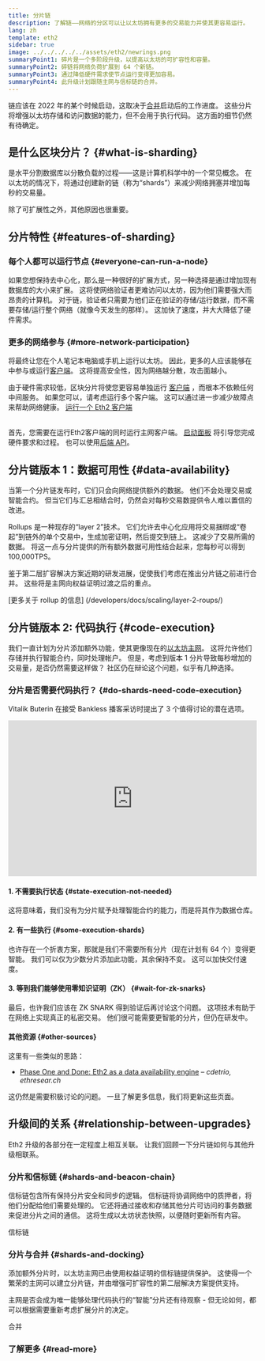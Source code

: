 ```yaml
---
title: 分片链
description: 了解链——网络的分区可以让以太坊拥有更多的交易能力并使其更容易运行。
lang: zh
template: eth2
sidebar: true
image: ../../../../../assets/eth2/newrings.png
summaryPoint1: 碎片是一个多阶段升级，以提高以太坊的可扩容性和容量。
summaryPoint2: 碎链将网络负荷扩展到 64 个新链。
summaryPoint3: 通过降低硬件需求使节点运行变得更加容易。
summaryPoint4: 此升级计划跟随主网与信标链的合并。
---
```


<UpgradeStatus date="~2023">
    链应该在 2022 年的某个时候启动，这取决于<a href="/eth2/merge/">合并</a>启动后的工作进度。 这些分片将增强以太坊存储和访问数据的能力，但不会用于执行代码。 这方面的细节仍然有待确定。
</UpgradeStatus>

## 是什么区块分片？ {#what-is-sharding}

是水平分割数据库以分散负载的过程——这是计算机科学中的一个常见概念。 在以太坊的情况下，将通过创建新的链（称为“shards”）来减少网络拥塞并增加每秒的交易量。

除了可扩展性之外，其他原因也很重要。

## 分片特性 {#features-of-sharding}

### 每个人都可以运行节点 {#everyone-can-run-a-node}

如果您想保持去中心化，那么是一种很好的扩展方式，另一种选择是通过增加现有数据库的大小来扩展。 这将使网络验证者更难访问以太坊，因为他们需要强大而昂贵的计算机。 对于链，验证者只需要为他们正在验证的存储/运行数据，而不需要存储/运行整个网络（就像今天发生的那样）。 这加快了速度，并大大降低了硬件需求。

### 更多的网络参与 {#more-network-participation}

将最终让您在个人笔记本电脑或手机上运行以太坊。 因此，更多的人应该能够在中参与或运行[客户端](/developers/docs/nodes-and-clients/)。 这将提高安全性，因为网络越分散，攻击面越小。

由于硬件需求较低，区块分片将使您更容易单独运行 [客户端](/developers/docs/nodes-and-clients/) ，而根本不依赖任何中间服务。 如果您可以，请考虑运行多个客户端。 这可以通过进一步减少故障点来帮助网络健康。 [运行一个 Eth2 客户端](/eth2/get-involved/)

<br />

<InfoBanner isWarning={true}>
  首先，您需要在运行Eth2客户端的同时运行主网客户端。 <a href="https://launchpad.ethereum.org" target="_blank">启动面板</a> 将引导您完成硬件要求和过程。 也可以使用<a href="/developers/docs/apis/backend/#available-libraries">后端 API</a>。
</InfoBanner>

## 分片链版本 1：数据可用性 {#data-availability}

当第一个分片链发布时，它们只会向网络提供额外的数据。 他们不会处理交易或智能合约。 但当它们与汇总相结合时，仍然会对每秒交易数提供令人难以置信的改进。

Rollups 是一种现存的“layer 2”技术。 它们允许去中心化应用将交易捆绑或“卷起”到链外的单个交易中，生成加密证明，然后提交到链上。 这减少了交易所需的数据。 将这一点与分片提供的所有额外数据可用性结合起来，您每秒可以得到 100,000TPS。

<InfoBanner isWarning={false}>
  鉴于第二层扩容解决方案近期的研发进展，促使我们考虑在推出分片链之前进行合并。 这些将是主网向权益证明过渡之后的重点。

[更多关于 rollup 的信息] (/developers/docs/scaling/layer-2-roups/)
</InfoBanner>

## 分片链版本 2: 代码执行 {#code-execution}

我们一直计划为分片添加额外功能，使其更像现在的[以太坊主网](/glossary/#mainnet)。 这将允许他们存储并执行智能合约，同时处理帐户。 但是，考虑到版本 1 分片导致每秒增加的交易量，是否仍然需要这样做？ 社区仍在辩论这个问题，似乎有几种选择。

### 分片是否需要代码执行？ {#do-shards-need-code-execution}

Vitalik Buterin 在接受 Bankless 播客采访时提出了 3 个值得讨论的潜在选项。

<iframe width="100%" height="315" src="https://www.youtube.com/embed/-R0j5AMUSzA?start=5841" frameborder="0" allow="accelerometer; autoplay; clipboard-write; encrypted-media; gyroscope; picture-in-picture" allowfullscreen mark="crwd-mark">

</iframe>

#### 1. 不需要执行状态 {#state-execution-not-needed}

这将意味着，我们没有为分片赋予处理智能合约的能力，而是将其作为数据仓库。

#### 2. 有一些执行 {#some-execution-shards}

也许存在一个折衷方案，那就是我们不需要所有分片（现在计划有 64 个）变得更智能。 我们可以仅为少数分片添加此功能，其余保持不变。 这可以加快交付速度。

#### 3. 等到我们能够使用零知识证明（ZK） {#wait-for-zk-snarks}

最后，也许我们应该在 ZK SNARK 得到验证后再讨论这个问题。 这项技术有助于在网络上实现真正的私密交易。 他们很可能需要更智能的分片，但仍在研发中。

#### 其他资源 {#other-sources}

这里有一些类似的思路：

- [Phase One and Done: Eth2 as a data availability engine](https://ethresear.ch/t/phase-one-and-done-eth2-as-a-data-availability-engine/5269/8) – _cdetrio, ethresear.ch_

这仍然是需要积极讨论的问题。 一旦了解更多信息，我们将更新这些页面。

## 升级间的关系 {#relationship-between-upgrades}

Eth2 升级的各部分在一定程度上相互关联。 让我们回顾一下分片链如何与其他升级相联系。

### 分片和信标链 {#shards-and-beacon-chain}

信标链包含所有保持分片安全和同步的逻辑。 信标链将协调网络中的质押者，将他们分配给他们需要处理的。 它还将通过接收和存储其他分片可访问的事务数据来促进分片之间的通信。 这将生成以太坊状态快照，以便随时更新所有内容。

<ButtonLink to="/eth2/beacon-chain/">
  信标链
</ButtonLink>

### 分片与合并 {#shards-and-docking}

添加额外分片时，以太坊主网已由使用权益证明的信标链提供保护。 这使得一个繁荣的主网可以建立分片链，并由增强可扩容性的第二层解决方案提供支持。

主网是否会成为唯一能够处理代码执行的“智能”分片还有待观察 - 但无论如何，都可以根据需要重新考虑扩展分片的决定。

<div>
  <ButtonLink to="/eth2/merge/">合并</ButtonLink>
</div>

<Divider />

### 了解更多 {#read-more}

<Eth2ShardChainsList />
